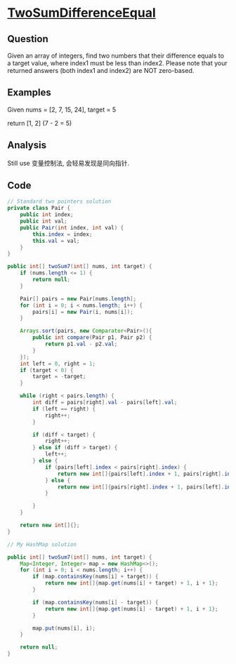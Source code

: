 # [TwoSumDifferenceEqual]()

## Question

Given an array of integers, find two numbers that their difference equals to a target value, where index1 must be less than index2. Please note that your returned answers (both index1 and index2) are NOT zero-based.

## Examples

Given nums = [2, 7, 15, 24], target = 5

return [1, 2] (7 - 2 = 5)

## Analysis

Still use 变量控制法, 会轻易发现是同向指针.

## Code

```java
// Standard two pointers solution
private class Pair {
    public int index;
    public int val;
    public Pair(int index, int val) {
        this.index = index;
        this.val = val;
    }
}

public int[] twoSum7(int[] nums, int target) {
    if (nums.length <= 1) {
        return null;
    }

    Pair[] pairs = new Pair[nums.length];
    for (int i = 0; i < nums.length; i++) {
        pairs[i] = new Pair(i, nums[i]);
    }

    Arrays.sort(pairs, new Comparator<Pair>(){
        public int compare(Pair p1, Pair p2) {
            return p1.val - p2.val;
        }
    });
    int left = 0, right = 1;
    if (target < 0) {
        target = -target;
    }

    while (right < pairs.length) {
        int diff = pairs[right].val - pairs[left].val;
        if (left == right) {
            right++;
        }

        if (diff < target) {
            right++;
        } else if (diff > target) {
            left++;
        } else {
            if (pairs[left].index < pairs[right].index) {
                return new int[]{pairs[left].index + 1, pairs[right].index + 1};
            } else {
                return new int[]{pairs[right].index + 1, pairs[left].index + 1};
            }

        }
    }

    return new int[]{};
}

// My HashMap solution

public int[] twoSum7(int[] nums, int target) {
    Map<Integer, Integer> map = new HashMap<>();
    for (int i = 0; i < nums.length; i++) {
        if (map.containsKey(nums[i] + target)) {
            return new int[]{map.get(nums[i] + target) + 1, i + 1};
        }

        if (map.containsKey(nums[i] - target)) {
            return new int[]{map.get(nums[i] - target) + 1, i + 1};
        }

        map.put(nums[i], i);
    }

    return null;
}
```